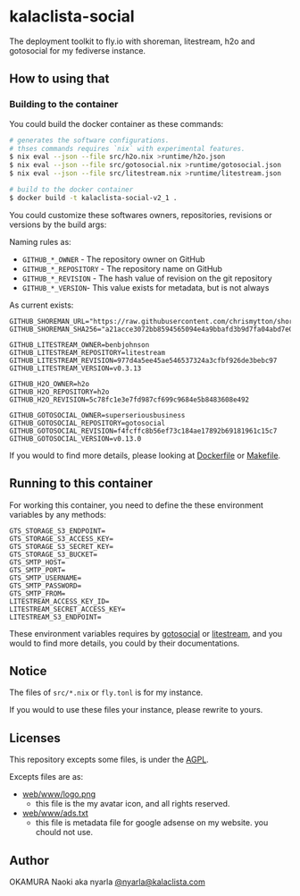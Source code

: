 kalaclista-social
=================

The deployment toolkit to fly.io with shoreman, litestream, h2o and gotosocial for my fediverse instance.

## How to using that

### Building to the container

You could build the docker container as these commands:

```bash
# generates the software configurations.
# thses commands requires `nix` with experimental features. 
$ nix eval --json --file src/h2o.nix >runtime/h2o.json
$ nix eval --json --file src/gotosocial.nix >runtime/gotosocial.json
$ nix eval --json --file src/litestream.nix >runtime/litestream.json

# build to the docker container
$ docker build -t kalaclista-social-v2_1 .
```

You could customize these softwares owners, repositories, revisions or versions by the build args:

Naming rules as:

- `GITHUB_*_OWNER` - The repository owner on GitHub
- `GITHUB_*_REPOSITORY` - The repository name on GitHub
- `GITHUB_*_REVISION` - The hash value of revision on the git repository
- `GITHUB_*_VERSION`- This value exists for metadata, but is not always

As current exists:

```
GITHUB_SHOREMAN_URL="https://raw.githubusercontent.com/chrismytton/shoreman/master/shoreman.sh"
GITHUB_SHOREMAN_SHA256="a21acce3072bb8594565094e4a9bbafd3b9d7fa04abd7e0c74c19fd479adb817"

GITHUB_LITESTREAM_OWNER=benbjohnson
GITHUB_LITESTREAM_REPOSITORY=litestream
GITHUB_LITESTREAM_REVISION=977d4a5ee45ae546537324a3cfbf926de3bebc97
GITHUB_LITESTREAM_VERSION=v0.3.13

GITHUB_H2O_OWNER=h2o
GITHUB_H2O_REPOSITORY=h2o
GITHUB_H2O_REVISION=5c78fc1e3e7fd987cf699c9684e5b8483608e492

GITHUB_GOTOSOCIAL_OWNER=superseriousbusiness
GITHUB_GOTOSOCIAL_REPOSITORY=gotosocial
GITHUB_GOTOSOCIAL_REVISION=f4fcffc8b56ef73c184ae17892b69181961c15c7
GITHUB_GOTOSOCIAL_VERSION=v0.13.0
```

If you would to find more details, please looking at [Dockerfile](Dockerfile) or [Makefile](Makefile).

## Running to this container

For working this container, you need to define the these environment variables by any methods:

```
GTS_STORAGE_S3_ENDPOINT=
GTS_STORAGE_S3_ACCESS_KEY=
GTS_STORAGE_S3_SECRET_KEY=
GTS_STORAGE_S3_BUCKET=
GTS_SMTP_HOST=
GTS_SMTP_PORT=
GTS_SMTP_USERNAME=
GTS_SMTP_PASSWORD=
GTS_SMTP_FROM=
LITESTREAM_ACCESS_KEY_ID=
LITESTREAM_SECRET_ACCESS_KEY=
LITESTREAM_S3_ENDPOINT=
```

These environment variables requires by [gotosocial](https://docs.gotosocial.org) or [litestream](https://litestream.io),
and you would to find more details, you could by their documentations. 

## Notice

The files of `src/*.nix` or `fly.tonl` is for my instance.

If you would to use these files your instance, please rewrite to yours.

## Licenses

This repository excepts some files, is under the [AGPL](LICENSE).

Excepts files are as:

- [web/www/logo.png](web/www/logo.png)
  - this file is the my avatar icon, and all rights reserved.
- [web/www/ads.txt](web/www/ads.txt)
  - this file is metadata file for google adsense on my website. you chould not use.

## Author

OKAMURA Naoki aka nyarla [@nyarla@kalaclista.com](https://kalaclista.com/@nyarla)
